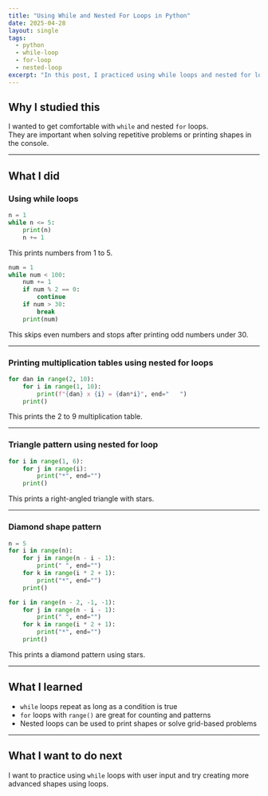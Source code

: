 ```yaml
---
title: "Using While and Nested For Loops in Python"
date: 2025-04-28
layout: single
tags:
  - python
  - while-loop
  - for-loop
  - nested-loop
excerpt: "In this post, I practiced using while loops and nested for loops to print number patterns, multiplication tables, and shapes like triangles and diamonds."
---
```


## Why I studied this

I wanted to get comfortable with `while` and nested `for` loops.  
They are important when solving repetitive problems or printing shapes in the console.

---

## What I did

### Using while loops

```python
n = 1
while n <= 5:
    print(n)
    n += 1
```

This prints numbers from 1 to 5.

```python
num = 1
while num < 100:
    num += 1
    if num % 2 == 0:
        continue
    if num > 30:
        break
    print(num)
```

This skips even numbers and stops after printing odd numbers under 30.

---

### Printing multiplication tables using nested for loops

```python
for dan in range(2, 10):
    for i in range(1, 10):
        print(f"{dan} x {i} = {dan*i}", end="	")
    print()
```

This prints the 2 to 9 multiplication table.

---

### Triangle pattern using nested for loop

```python
for i in range(1, 6):
    for j in range(i):
        print("*", end="")
    print()
```

This prints a right-angled triangle with stars.

---

### Diamond shape pattern

```python
n = 5
for i in range(n):
    for j in range(n - i - 1):
        print(" ", end="")
    for k in range(i * 2 + 1):
        print("*", end="")
    print()

for i in range(n - 2, -1, -1):
    for j in range(n - i - 1):
        print(" ", end="")
    for k in range(i * 2 + 1):
        print("*", end="")
    print()
```

This prints a diamond pattern using stars.

---

## What I learned

- `while` loops repeat as long as a condition is true
- `for` loops with `range()` are great for counting and patterns
- Nested loops can be used to print shapes or solve grid-based problems

---

## What I want to do next

I want to practice using `while` loops with user input and try creating more advanced shapes using loops.
